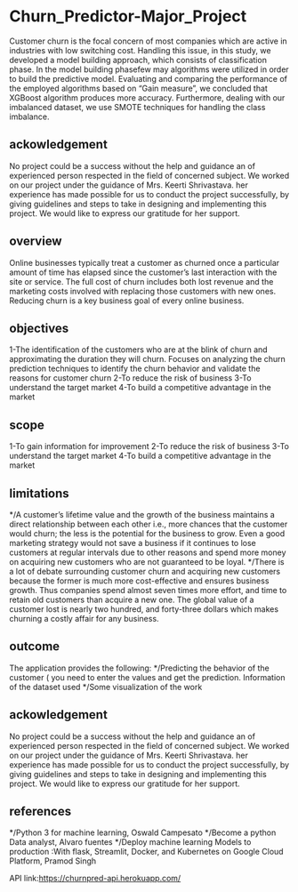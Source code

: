 # Churn_Predictor-Major_Project
Customer churn is the focal concern of most companies which are active in industries with low switching cost. Handling this issue, in this study, we developed a model building approach, which consists of classification phase. In the model building phasefew may algorithms were utilized in order to build the predictive model. Evaluating and comparing the performance of the employed algorithms based on “Gain measure”, we concluded that XGBoost algorithm produces more accuracy. Furthermore, dealing with our imbalanced dataset, we use SMOTE techniques for handling the class imbalance.
## ackowledgement
No project could be a success without the help and guidance an of experienced person respected in the field of concerned subject. We worked on our project under the guidance of Mrs. Keerti Shrivastava. her experience has made possible for us to conduct the project successfully, by giving guidelines and steps to take in designing and implementing this project. We would like to express our gratitude for her  support.
## overview
Online businesses typically treat a customer as churned once a particular amount of time has elapsed since the customer’s last interaction with the site or service. The full cost of churn includes both lost revenue and the marketing costs involved with replacing those customers with new ones. Reducing churn is a key business goal of every online business.
## objectives
1-The identification of the customers who are at the blink of churn and approximating the duration they will churn.
Focuses on analyzing the churn prediction techniques to identify the churn behavior and validate the reasons for customer churn
2-To reduce the risk of business
3-To understand the target market
4-To build a competitive advantage in the market
## scope 
1-To gain information for improvement
2-To reduce the risk of business
3-To understand the target market
4-To build a competitive advantage in the market
## limitations
*/A customer’s lifetime value and the growth of the business maintains a direct relationship between each other i.e., more chances that the customer would churn; the less is the potential for the business to grow. Even a good marketing strategy would not save a business if it continues to lose customers at regular intervals due to other reasons and spend more money on acquiring new customers who are not guaranteed to be loyal.
*/There is a lot of debate surrounding customer churn and acquiring new customers because the former is much more cost-effective and ensures business growth. Thus companies spend almost seven times more effort, and time to retain old customers than acquire a new one. The global value of a customer lost is nearly two hundred, and forty-three dollars which makes churning a costly affair for any business.
## outcome
The application provides the following:
*/Predicting the behavior of the customer ( you need to enter the values and get the prediction.
Information of the dataset used
*/Some visualization of the work
## ackowledgement
No project could be a success without the help and guidance an of experienced person respected in the field of concerned subject. We worked on our project under the guidance of Mrs. Keerti Shrivastava. her experience has made possible for us to conduct the project successfully, by giving guidelines and steps to take in designing and implementing this project. We would like to express our gratitude for her  support.
## references
*/Python 3 for machine learning, Oswald Campesato
*/Become a python Data analyst, Alvaro fuentes
*/Deploy machine learning Models to production :With flask, Streamlit, Docker, and Kubernetes on Google Cloud Platform, Pramod Singh

API link:https://churnpred-api.herokuapp.com/


